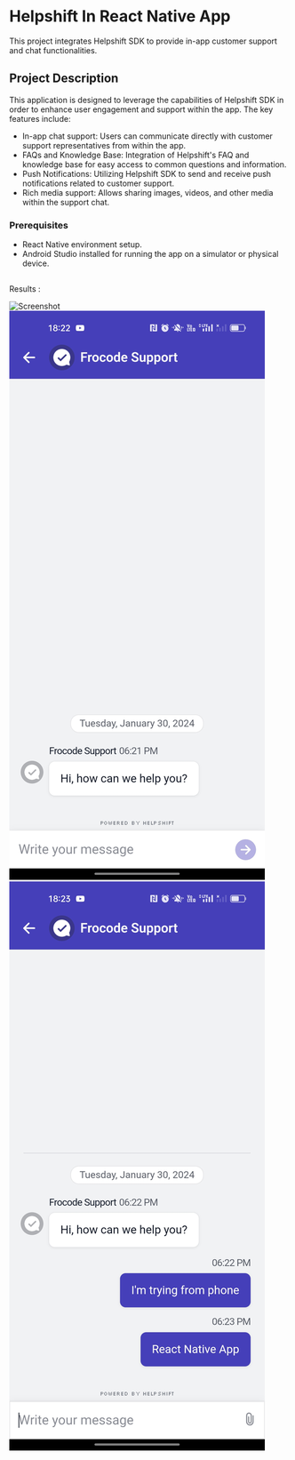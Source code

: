 # Helpshift In React Native App

This project integrates Helpshift SDK to provide in-app customer support and chat functionalities.

## Project Description

This application is designed to leverage the capabilities of Helpshift SDK in order to enhance user engagement and support within the app. The key features include:

- In-app chat support: Users can communicate directly with customer support representatives from within the app.
- FAQs and Knowledge Base: Integration of Helpshift's FAQ and knowledge base for easy access to common questions and information.
- Push Notifications: Utilizing Helpshift SDK to send and receive push notifications related to customer support.
- Rich media support: Allows sharing images, videos, and other media within the support chat.

### Prerequisites

- React Native environment setup.
- Android Studio installed for running the app on a simulator or physical device.

##
Results :

![Screenshot](./Capture%20d'écran%202024-01-29%20224108.png)
![Screenshot](./Screenshot_2024-01-30-18-22-04-06_167956d2fbc9d347b7d6fe3dc56930fa.jpg)
![Screenshot](./Screenshot_2024-01-30-18-23-07-72_167956d2fbc9d347b7d6fe3dc56930fa.jpg)